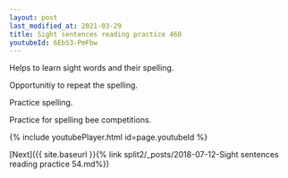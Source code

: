 ```yaml
---
layout: post
last_modified_at: 2021-03-29
title: Sight sentences reading practice 460
youtubeId: 6EbS3-PmFbw
---
```

 
 
Helps to learn sight words and their spelling.

Opportunitiy to repeat the spelling. 

Practice spelling. 
 
Practice for spelling bee competitions. 
 
{% include youtubePlayer.html id=page.youtubeId %}
 
 

[Next]({{ site.baseurl }}{% link  split2/_posts/2018-07-12-Sight sentences reading practice 54.md%})
 
